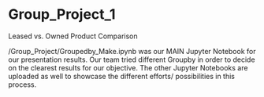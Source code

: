 # Group_Project_1
Leased vs. Owned Product Comparison

/Group_Project/Groupedby_Make.ipynb was our MAIN Jupyter Notebook for our presentation results.  Our team tried different Groupby in order to decide on the clearest results for our objective.  The other Jupyter Notebooks are uploaded as well to showcase the different efforts/ possibilities in this process. 
